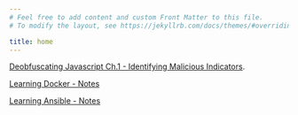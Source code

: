 ```yaml
---
# Feel free to add content and custom Front Matter to this file.
# To modify the layout, see https://jekyllrb.com/docs/themes/#overriding-theme-defaults

title: home
---
```

[Deobfuscating Javascript Ch.1 - Identifying Malicious Indicators](./deobufscating-javascript1.html).

[Learning Docker - Notes](./Learning-Docker/Learning%20Docker.html)

[Learning Ansible - Notes](./Learning-Docker/Learning%20Ansible.html)